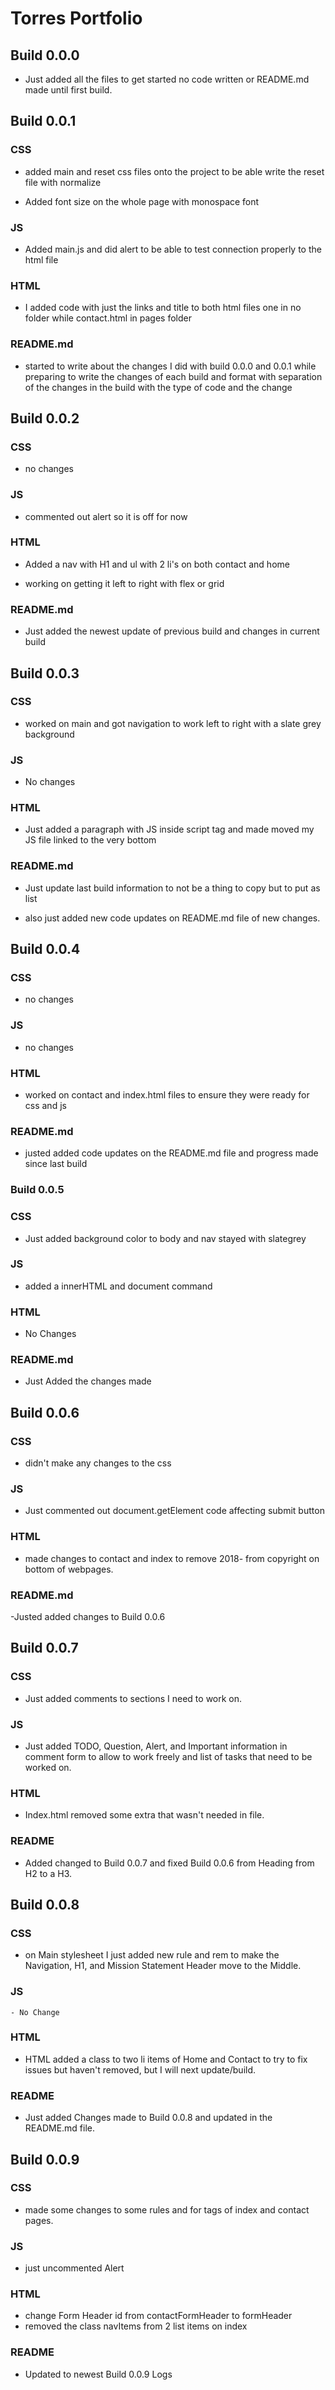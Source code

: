 # Torres Portfolio

## Build 0.0.0

- Just added all the files to get started no code written or README.md made until first build.

## Build 0.0.1

### CSS

- added main and reset css files onto the project to be able write the reset file with normalize

- Added font size on the whole page with monospace font

### JS

- Added main.js and did alert to be able to test connection properly to the html file

### HTML

- I added code with just the links and title to both html files one in no folder while contact.html in pages folder

### README.md

- started to write about the changes I did with build 0.0.0 and 0.0.1 while preparing to write the changes of each build and format with separation of the changes in the build with the type of code and the change

## Build 0.0.2

### CSS

- no changes

### JS

- commented out alert so it is off for now

### HTML

- Added a nav with H1 and ul with 2 li's on both contact and home

- working on getting it left to right with flex or grid

### README.md

- Just added the newest update of previous build and changes in current build

## Build 0.0.3

### CSS

- worked on main and got navigation to work left to right with a slate grey background

### JS

- No changes

### HTML

- Just added a paragraph with JS inside script tag and made moved my JS file linked to the very bottom

### README.md

- Just update last build information to not be a thing to copy but to put as list

- also just added new code updates on README.md file of new changes.

## Build 0.0.4

### CSS

- no changes

### JS

- no changes

### HTML

- worked on contact and index.html files to ensure they were ready for css and js

### README.md

- justed added code updates on the README.md file and progress made since last build

### Build 0.0.5

### CSS

- Just added background color to body and nav stayed with slategrey

### JS

- added a innerHTML and document command

### HTML

- No Changes

### README.md

- Just Added the changes made

## Build 0.0.6

### CSS

- didn't make any changes to the css

### JS

- Just commented out document.getElement code affecting submit button

### HTML

- made changes to contact and index to remove 2018- from copyright on bottom of webpages.

### README.md

-Justed added changes to Build 0.0.6

## Build 0.0.7

### CSS

- Just added comments to sections I need to work on.

### JS

- Just added TODO, Question, Alert, and Important information in comment form to allow to work freely and list of tasks that need to be worked on.

### HTML

- Index.html removed some extra that wasn't needed in file.

### README

- Added changed to Build 0.0.7 and fixed Build 0.0.6 from Heading from H2 to a H3.

## Build 0.0.8

### CSS

- on Main stylesheet I just added new rule and rem to make the Navigation, H1, and Mission Statement Header move to the Middle.

### JS

    - No Change

### HTML

- HTML added a class to two li items of Home and Contact to try to fix issues but haven't removed, but I will next update/build.

### README

- Just added Changes made to Build 0.0.8 and updated in the README.md file.

## Build 0.0.9

### CSS

- made some changes to some rules and for tags of index and contact pages.

### JS

- just uncommented Alert

### HTML

- change Form Header id from contactFormHeader to formHeader
- removed the class navItems from 2 list items on index

### README

- Updated to newest Build 0.0.9 Logs

